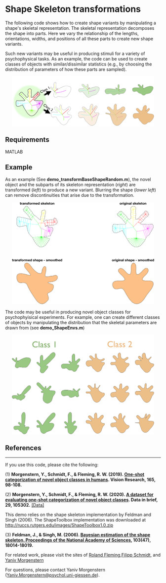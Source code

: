 # **Shape Skeleton transformations**


The following code shows how to create shape variants by manipulating a shape's skeletal representation.  The skeletal representation decomposes the shape into parts.  Here we vary the relationship of the lengths, orientations, widths, and positions of all these parts to create new shape variants.  

Such new variants may be useful in producing stimuli for a variety of psychophysical tasks.  As an example, the code can be used to create classes of objects with similar/dissimilar statistics (e.g., by choosing the distribution of parameters of how these parts are sampled).

<p align="center">
  <img width="460" src="https://github.com/ymorgens/shape-skeleton-transformation/blob/master/skeleton_transformation/readme image.png">
</p>

## **Requirements**
MATLAB

## **Example**

As an example (See **demo_transformBaseShapeRandom.m**), the novel object and the subparts of its skeleton representation (_right_) are transformed (_left_) to produce a new variant.  Blurring the shape (_lower left_) can remove discontinuities that arise due to the transformation.

<p align="center">
  <img width="460" src="https://github.com/ymorgens/shape-skeleton-transformation/blob/master/skeleton_transformation/demoexample.png">
</p>

The code may be useful in producing novel object classes for psychophyisical experiments.  For example, one can create different classes of objects by manipulating the distribution that the skeletal parameters are drawn from (see **demo_ShapeEnvs.m**)
<p align="center">
  <img width="460" src="https://github.com/ymorgens/shape-skeleton-transformation/blob/master/skeleton_transformation/demo_ShapeEnvs1.png">
</p>

## **References**
***
If you use this code, please cite the following:

(1) **Morgenstern, Y., Schmidt, F., & Fleming, R. W. (2019). [One-shot categorization of novel object classes in humans](https://www.sciencedirect.com/science/article/abs/pii/S0042698919301749). Vision Research, 165, 98-108.**

(2) **Morgenstern, Y., Schmidt, F., & Fleming, R. W. (2020). [A dataset for evaluating one-shot categorization of novel object classes](https://www.sciencedirect.com/science/article/pii/S2352340920301967). Data in brief, 29, 105302.** [[Data]](https://zenodo.org/record/3433278#.X1ZEgdMzaJQ)

This demo relies on the shape skeleton implementation by Feldman and Singh (2006).  The ShapeToolbox implementation  was downloaded at http://ruccs.rutgers.edu/images/ShapeToolbox1.0.zip

(3) **Feldman, J., & Singh, M. (2006). [Bayesian estimation of the shape skeleton. Proceedings of the National Academy of Sciences](https://www.pnas.org/content/pnas/103/47/18014.full.pdf), 103(47), 18014-18019.**

For related work, please visit the sites of [Roland Fleming](http://fleming.oerloeg.com/),[Filipp Schmidt](http://www.allpsych.uni-giessen.de/filipp/), and [Yaniv Morgenstern](https://sites.google.com/view/yanivmorgenstern) 

For questions, please contact Yaniv Morgenstern ([Yaniv.Morgenstern@psychol.uni-giessen.de](mailto:Yaniv.Morgenstern@psychol.uni-giessen.de)).

